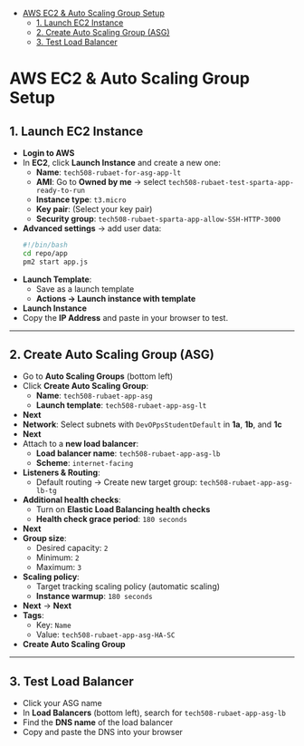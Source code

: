 
<!-- TOC -->
* [AWS EC2 & Auto Scaling Group Setup](#aws-ec2--auto-scaling-group-setup)
  * [1. Launch EC2 Instance](#1-launch-ec2-instance)
  * [2. Create Auto Scaling Group (ASG)](#2-create-auto-scaling-group-asg)
  * [3. Test Load Balancer](#3-test-load-balancer)
<!-- TOC -->
# AWS EC2 & Auto Scaling Group Setup

## 1. Launch EC2 Instance
- **Login to AWS**
- In **EC2**, click **Launch Instance** and create a new one:
  - **Name**: `tech508-rubaet-for-asg-app-lt`
  - **AMI**: Go to **Owned by me** → select `tech508-rubaet-test-sparta-app-ready-to-run`
  - **Instance type**: `t3.micro`
  - **Key pair**: (Select your key pair)
  - **Security group**: `tech508-rubaet-sparta-app-allow-SSH-HTTP-3000`
- **Advanced settings** → add user data:
  ```bash
  #!/bin/bash
  cd repo/app
  pm2 start app.js
  ```
- **Launch Template**:
  - Save as a launch template
  - **Actions → Launch instance with template**
- **Launch Instance**
- Copy the **IP Address** and paste in your browser to test.

---

## 2. Create Auto Scaling Group (ASG)
- Go to **Auto Scaling Groups** (bottom left)
- Click **Create Auto Scaling Group**:
  - **Name**: `tech508-rubaet-app-asg`
  - **Launch template**: `tech508-rubaet-app-asg-lt`
- **Next**
- **Network**: Select subnets with `DevOPpsStudentDefault` in **1a**, **1b**, and **1c**
- **Next**
- Attach to a **new load balancer**:
  - **Load balancer name**: `tech508-rubaet-app-asg-lb`
  - **Scheme**: `internet-facing`
- **Listeners & Routing**:
  - Default routing → Create new target group: `tech508-rubaet-app-asg-lb-tg`
- **Additional health checks**:
  - Turn on **Elastic Load Balancing health checks**
  - **Health check grace period**: `180 seconds`
- **Next**
- **Group size**:
  - Desired capacity: `2`
  - Minimum: `2`
  - Maximum: `3`
- **Scaling policy**:
  - Target tracking scaling policy (automatic scaling)
  - **Instance warmup**: `180 seconds`
- **Next** → **Next**
- **Tags**:
  - Key: `Name`
  - Value: `tech508-rubaet-app-asg-HA-SC`
- **Create Auto Scaling Group**

---

## 3. Test Load Balancer
- Click your ASG name
- In **Load Balancers** (bottom left), search for `tech508-rubaet-app-asg-lb`
- Find the **DNS name** of the load balancer
- Copy and paste the DNS into your browser
